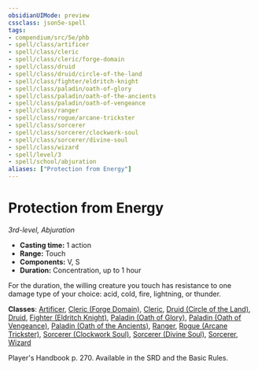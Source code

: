 ```yaml
---
obsidianUIMode: preview
cssclass: json5e-spell
tags:
- compendium/src/5e/phb
- spell/class/artificer
- spell/class/cleric
- spell/class/cleric/forge-domain
- spell/class/druid
- spell/class/druid/circle-of-the-land
- spell/class/fighter/eldritch-knight
- spell/class/paladin/oath-of-glory
- spell/class/paladin/oath-of-the-ancients
- spell/class/paladin/oath-of-vengeance
- spell/class/ranger
- spell/class/rogue/arcane-trickster
- spell/class/sorcerer
- spell/class/sorcerer/clockwork-soul
- spell/class/sorcerer/divine-soul
- spell/class/wizard
- spell/level/3
- spell/school/abjuration
aliases: ["Protection from Energy"]
---
```

# Protection from Energy
*3rd-level, Abjuration*  

- **Casting time:** 1 action
- **Range:** Touch
- **Components:** V, S
- **Duration:** Concentration, up to 1 hour

For the duration, the willing creature you touch has resistance to one damage type of your choice: acid, cold, fire, lightning, or thunder.

**Classes**: [Artificer](../../classes/artificer-tce.md#), [Cleric (Forge Domain)](../../classes/cleric-forge-domain-xge.md#), [Cleric](../../classes/cleric.md#), [Druid (Circle of the Land)](../../classes/druid-circle-of-the-land.md#), [Druid](../../classes/druid.md#), [Fighter (Eldritch Knight)](../../classes/fighter-eldritch-knight.md#), [Paladin (Oath of Glory)](../../classes/paladin-oath-of-glory-tce.md#), [Paladin (Oath of Vengeance)](../../classes/paladin-oath-of-vengeance.md#), [Paladin (Oath of the Ancients)](../../classes/paladin-oath-of-the-ancients.md#), [Ranger](../../classes/ranger.md#), [Rogue (Arcane Trickster)](../../classes/rogue-arcane-trickster.md#), [Sorcerer (Clockwork Soul)](../../classes/sorcerer-clockwork-soul-tce.md#), [Sorcerer (Divine Soul)](../../classes/sorcerer-divine-soul-xge.md#), [Sorcerer](../../classes/sorcerer.md#), [Wizard](../../classes/wizard.md#)

Player's Handbook p. 270. Available in the SRD and the Basic Rules.